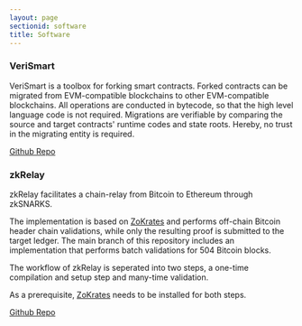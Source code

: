 ```yaml
---
layout: page
sectionid: software
title: Software
---
```


### **VeriSmart**
VeriSmart is a toolbox for forking smart contracts. Forked contracts can be migrated from EVM-compatible blockchains to other EVM-compatible blockchains. All operations are conducted in bytecode, so that the high level language code is not required. Migrations are verifiable by comparing the source and target contracts' runtime codes and state roots. Hereby, no trust in the migrating entity is required.

[Github Repo](https://github.com/informartin/VeriSmart)

### **zkRelay**
zkRelay facilitates a chain-relay from Bitcoin to Ethereum through zkSNARKS.

The implementation is based on [ZoKrates](https://github.com/Zokrates/ZoKrates) and performs off-chain Bitcoin header chain validations, while only the resulting proof is submitted to the target ledger. The main branch of this repository includes an implementation that performs batch validations for 504 Bitcoin blocks.

The workflow of zkRelay is seperated into two steps, a one-time compilation and setup step and many-time validation.

As a prerequisite, [ZoKrates](https://github.com/Zokrates/ZoKrates) needs to be installed for both steps.

[Github Repo](https://github.com/informartin/zkRelay)